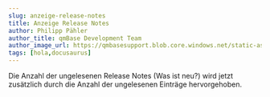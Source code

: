 ```yaml
---
slug: anzeige-release-notes
title: Anzeige Release Notes
author: Philipp Pähler
author_title: qmBase Development Team
author_image_url: https://qmbasesupport.blob.core.windows.net/static-assets/img/persons/paehler_round.png
tags: [hola,docusaurus]
---
```

Die Anzahl der ungelesenen Release Notes (Was ist neu?) wird jetzt zusätzlich durch die Anzahl der ungelesenen Einträge hervorgehoben.